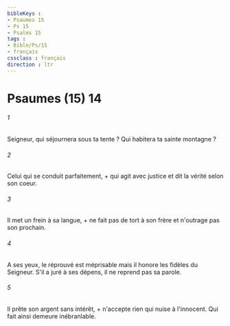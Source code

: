 ```yaml
---
bibleKeys : 
- Psaumes 15
- Ps 15
- Psalms 15
tags : 
- Bible/Ps/15
- français
cssclass : français
direction : ltr
---
```


# Psaumes (15) 14

###### 1
Seigneur, qui séjournera sous ta tente ? Qui habitera ta sainte montagne ?
###### 2
Celui qui se conduit parfaitement, + qui agit avec justice et dit la vérité selon son coeur.
###### 3
Il met un frein à sa langue, + ne fait pas de tort à son frère et n'outrage pas son prochain.
###### 4
A ses yeux, le réprouvé est méprisable mais il honore les fidèles du Seigneur. S'il a juré à ses dépens, il ne reprend pas sa parole.
###### 5
Il prête son argent sans intérêt, + n'accepte rien qui nuise à l'innocent. Qui fait ainsi demeure inébranlable.
